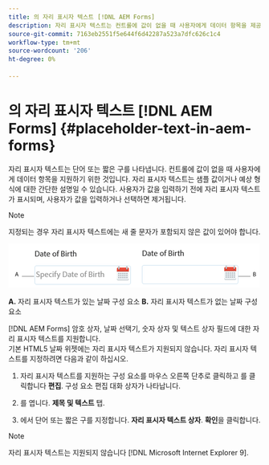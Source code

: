 ```yaml
---
title: 의 자리 표시자 텍스트 [!DNL AEM Forms]
description: 자리 표시자 텍스트는 컨트롤에 값이 없을 때 사용자에게 데이터 항목을 제공하기 위한 것입니다. 샘플 값이거나 예상 형식에 대한 간단한 설명일 수 있습니다.
source-git-commit: 7163eb2551f5e644f6d42287a523a7dfc626c1c4
workflow-type: tm+mt
source-wordcount: '206'
ht-degree: 0%

---
```



# 의 자리 표시자 텍스트 [!DNL AEM Forms] {#placeholder-text-in-aem-forms}

자리 표시자 텍스트는 단어 또는 짧은 구를 나타냅니다. 컨트롤에 값이 없을 때 사용자에게 데이터 항목을 지원하기 위한 것입니다. 자리 표시자 텍스트는 샘플 값이거나 예상 형식에 대한 간단한 설명일 수 있습니다. 사용자가 값을 입력하기 전에 자리 표시자 텍스트가 표시되며, 사용자가 값을 입력하거나 선택하면 제거됩니다.

>[!NOTE]
>
>지정되는 경우 자리 표시자 텍스트에는 새 줄 문자가 포함되지 않은 값이 있어야 합니다.

![자리 표시자 텍스트가 있는 날짜 구성 요소 및 없는 날짜](assets/dat-picker-place-holder-text.png)

**A.** 자리 표시자 텍스트가 있는 날짜 구성 요소 **B.** 자리 표시자 텍스트가 없는 날짜 구성 요소

[!DNL AEM Forms] 암호 상자, 날짜 선택기, 숫자 상자 및 텍스트 상자 필드에 대한 자리 표시자 텍스트를 지원합니다.\
기본 HTML5 날짜 위젯에는 자리 표시자 텍스트가 지원되지 않습니다. 자리 표시자 텍스트를 지정하려면 다음과 같이 하십시오.

1. 자리 표시자 텍스트를 지원하는 구성 요소를 마우스 오른쪽 단추로 클릭하고 를 클릭합니다 **편집**. 구성 요소 편집 대화 상자가 나타납니다.

1. 를 엽니다. **제목 및 텍스트** 탭.
1. 에서 단어 또는 짧은 구를 지정합니다. **자리 표시자 텍스트 상자**. **확인**&#x200B;을 클릭합니다.

>[!NOTE]
>
>자리 표시자 텍스트는 지원되지 않습니다 [!DNL Microsoft Internet Explorer 9].

